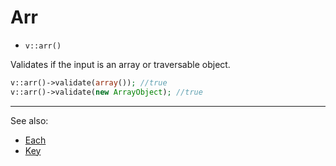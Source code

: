 # Arr

- `v::arr()`

Validates if the input is an array or traversable object.

```php
v::arr()->validate(array()); //true
v::arr()->validate(new ArrayObject); //true
```

***
See also:

  * [Each](Each.md)
  * [Key](Key.md)
